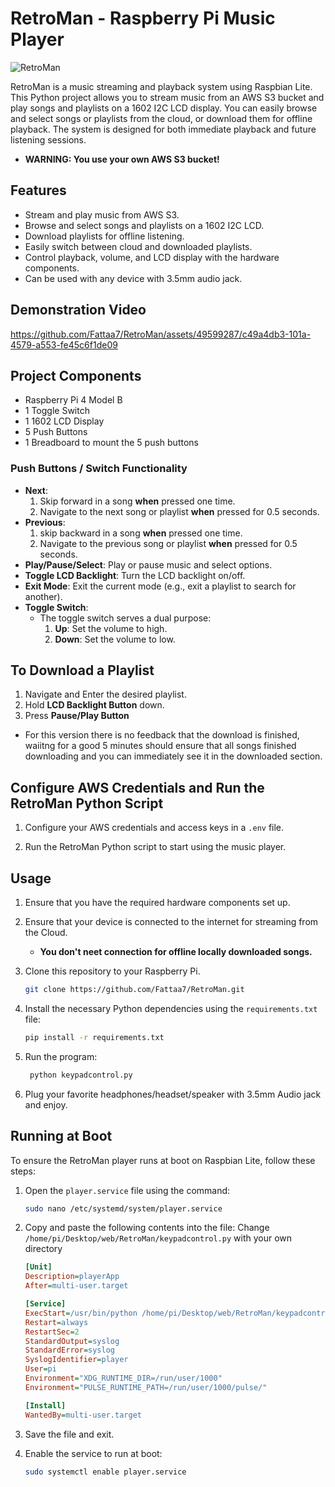 # RetroMan - Raspberry Pi Music Player

![RetroMan](https://github.com/Fattaa7/RetroMan/assets/49599287/5813d0aa-bf6d-43d8-9bc1-8d0c2a80a25a)


RetroMan is a music streaming and playback system using Raspbian Lite. This Python project allows you to stream music from an AWS S3 bucket and play songs and playlists on a 1602 I2C LCD display. You can easily browse and select songs or playlists from the cloud, or download them for offline playback. The system is designed for both immediate playback and future listening sessions.
- **WARNING: You use your own AWS S3 bucket!**

## Features

- Stream and play music from AWS S3.
- Browse and select songs and playlists on a 1602 I2C LCD.
- Download playlists for offline listening.
- Easily switch between cloud and downloaded playlists.
- Control playback, volume, and LCD display with the hardware components.
- Can be used with any device with 3.5mm audio jack.

## Demonstration Video

https://github.com/Fattaa7/RetroMan/assets/49599287/c49a4db3-101a-4579-a553-fe45c6f1de09


## Project Components

- Raspberry Pi 4 Model B
- 1 Toggle Switch
- 1 1602 LCD Display
- 5 Push Buttons
- 1 Breadboard to mount the 5 push buttons

### Push Buttons / Switch Functionality

- **Next**: 
    1. Skip forward in a song **when** pressed one time.
    2. Navigate to the next song or playlist **when** pressed for 0.5 seconds.
- **Previous**: 
    1. skip backward in a song **when** pressed one time.
    2. Navigate to the previous song or playlist **when** pressed for 0.5 seconds.
- **Play/Pause/Select**: Play or pause music and select options.
- **Toggle LCD Backlight**: Turn the LCD backlight on/off.
- **Exit Mode**: Exit the current mode (e.g., exit a playlist to search for another).
- **Toggle Switch**:
    - The toggle switch serves a dual purpose:
        1. **Up**: Set the volume to high.
        2. **Down**: Set the volume to low.

## To Download a Playlist

1. Navigate and Enter the desired playlist.
2. Hold **LCD Backlight Button** down.
3. Press **Pause/Play Button**
- For this version there is no feedback that the download is finished, waiitng for a good 5 minutes should ensure that all songs finished downloading and you can immediately see it in the downloaded section.


## Configure AWS Credentials and Run the RetroMan Python Script

1. Configure your AWS credentials and access keys in a `.env` file.

2. Run the RetroMan Python script to start using the music player.


## Usage

1. Ensure that you have the required hardware components set up.
   
3. Ensure that your device is connected to the internet for streaming from the Cloud.
   - **You don't neet connection for offline locally downloaded songs.**

4. Clone this repository to your Raspberry Pi.

   ```bash
   git clone https://github.com/Fattaa7/RetroMan.git
   
5. Install the necessary Python dependencies using the `requirements.txt` file:

    ```bash
    pip install -r requirements.txt
    ```
6. Run the program:
   ```bash
    python keypadcontrol.py
    ```

8. Plug your favorite headphones/headset/speaker with 3.5mm Audio jack and enjoy. 


## Running at Boot

To ensure the RetroMan player runs at boot on Raspbian Lite, follow these steps:

1. Open the `player.service` file using the command:

    ```bash
    sudo nano /etc/systemd/system/player.service
    ```

2. Copy and paste the following contents into the file:
   Change ``` /home/pi/Desktop/web/RetroMan/keypadcontrol.py ``` with your own directory
    ```ini
    [Unit]
    Description=playerApp
    After=multi-user.target

    [Service]
    ExecStart=/usr/bin/python /home/pi/Desktop/web/RetroMan/keypadcontrol.py
    Restart=always
    RestartSec=2
    StandardOutput=syslog
    StandardError=syslog
    SyslogIdentifier=player
    User=pi
    Environment="XDG_RUNTIME_DIR=/run/user/1000"
    Environment="PULSE_RUNTIME_PATH=/run/user/1000/pulse/"

    [Install]
    WantedBy=multi-user.target
    ```

3. Save the file and exit.

4. Enable the service to run at boot:

    ```bash
    sudo systemctl enable player.service
    ```


